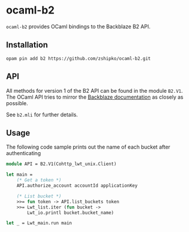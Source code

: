 # ocaml-b2

`ocaml-b2` provides OCaml bindings to the Backblaze B2 API.

## Installation

    opam pin add b2 https://github.com/zshipko/ocaml-b2.git

## API

All  methods for version 1 of the B2 API can be found in the module `B2.V1`. The
OCaml API tries to mirror the [Backblaze documentation](https://www.backblaze.com/b2/docs/) as closely as possible.

See `b2.mli` for further details.

## Usage

The following code sample prints out the name of each bucket after authenticating

```ocaml
module API = B2.V1(Cohttp_lwt_unix.Client)

let main =
    (* Get a token *)
    API.authorize_account accountId applicationKey

    (* List bucket *)
    >>= fun token -> API.list_buckets token
    >>= Lwt_list.iter (fun bucket ->
        Lwt_io.printl bucket.bucket_name)

let _ = Lwt_main.run main
```


